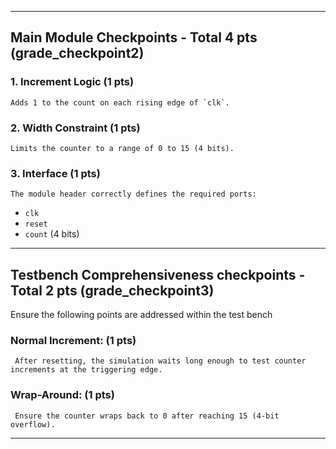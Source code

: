 
---

## Main Module Checkpoints - Total 4 pts (grade_checkpoint2)

### 1. Increment Logic  (1 pts)
    Adds 1 to the count on each rising edge of `clk`. 

### 2. Width Constraint  (1 pts)
    Limits the counter to a range of 0 to 15 (4 bits).

### 3. Interface  (1 pts)
    The module header correctly defines the required ports:  
- `clk`
- `reset`
- `count` (4 bits)

---

## Testbench Comprehensiveness checkpoints - Total 2 pts (grade_checkpoint3)

Ensure the following points are addressed within the test bench 

### Normal Increment: (1 pts)
     After resetting, the simulation waits long enough to test counter increments at the triggering edge.
### Wrap-Around: (1 pts)
     Ensure the counter wraps back to 0 after reaching 15 (4-bit overflow).

---





